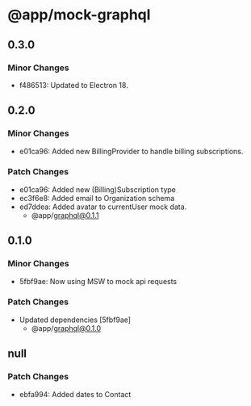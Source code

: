 # @app/mock-graphql

## 0.3.0

### Minor Changes

- f486513: Updated to Electron 18.

## 0.2.0

### Minor Changes

- e01ca96: Added new BillingProvider to handle billing subscriptions.

### Patch Changes

- e01ca96: Added new (Billing)Subscription type
- ec3f6e8: Added email to Organization schema
- ed7ddea: Added avatar to currentUser mock data.
  - @app/graphql@0.1.1

## 0.1.0

### Minor Changes

- 5fbf9ae: Now using MSW to mock api requests

### Patch Changes

- Updated dependencies [5fbf9ae]
  - @app/graphql@0.1.0

## null

### Patch Changes

- ebfa994: Added dates to Contact
